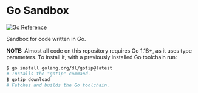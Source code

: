 # Go Sandbox

[![Go Reference](https://pkg.go.dev/badge/github.com/fdschonborn/go-sandbox.svg)](https://pkg.go.dev/github.com/fdschonborn/go-sandbox)

Sandbox for code written in Go.

**NOTE:** Almost all code on this repository requires Go 1.18+, as it uses type
parameters. To install it, with a previously installed Go toolchain run:

```sh
$ go install golang.org/dl/gotip@latest
# Installs the "gotip" command.
$ gotip download
# Fetches and builds the Go toolchain.
```
